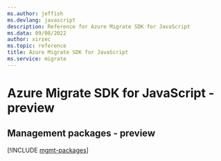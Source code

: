 ```yaml
---
ms.author: jeffish
ms.devlang: javascript
description: Reference for Azure Migrate SDK for JavaScript
ms.data: 09/08/2022
author: xirzec
ms.topic: reference
title: Azure Migrate SDK for JavaScript
ms.service: migrate
---
```

# Azure Migrate SDK for JavaScript - preview

## Management packages - preview
[!INCLUDE [mgmt-packages](migrate-mgmt-index.md)]
